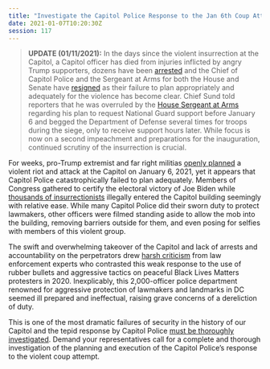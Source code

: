 ```yaml
---
title: "Investigate the Capitol Police Response to the Jan 6th Coup Attempt"
date: 2021-01-07T10:20:30Z
session: 117
---
```

>**UPDATE (01/11/2021):** In the days since the violent insurrection at the Capitol, a Capitol officer has died from injuries inflicted by angry Trump supporters, dozens have been [arrested](https://www.nytimes.com/2021/01/10/us/politics/capitol-arrests.html?name=styln-capitol-mob&region=TOP_BANNER&block=storyline_menu_recirc&action=click&pgtype=Article&impression_id=9aa411e0-5451-11eb-845e-898ac1e15329&variant=show) and the Chief of Capitol Police and the Sergeant at Arms for both the House and Senate have [resigned](https://www.washingtonpost.com/politics/sund-riot-national-guard/2021/01/10/fc2ce7d4-5384-11eb-a817-e5e7f8a406d6_story.html) as their failure to plan appropriately and adequately for the violence has become clear. Chief Sund told reporters that he was overruled by the [House Sergeant at Arms](https://www.uscp.gov/the-department/oversight) regarding his plan to request National Guard support before January 6 and begged the Department of Defense several times for troops during the siege, only to receive support hours later. While focus is now on a second impeachment and preparations for the inauguration, continued scrutiny of the insurrection is crucial.

For weeks, pro-Trump extremist and far right militias [openly planned](https://www.buzzfeednews.com/article/janelytvynenko/trump-rioters-planned-online) a violent riot and attack at the Capitol on January 6, 2021, yet it appears that Capitol Police catastrophically failed to plan adequately. Members of Congress gathered to certify the electoral victory of Joe Biden while [thousands of insurrectionists](https://www.washingtonpost.com/politics/capitol-breach-security-failures/2021/01/06/e1e09b80-5061-11eb-b96e-0e54447b23a1_story.html) illegally entered the Capitol building seemingly with relative ease. While many Capitol Police did their sworn duty to protect lawmakers, other officers were filmed standing aside to allow the mob into the building, removing barriers outside for them, and even posing for selfies with members of this violent group.

The swift and overwhelming takeover of the Capitol and lack of arrests and accountability on the perpetrators drew [harsh criticism](https://www.nytimes.com/2021/01/07/us/Capitol-cops-police.html) from law enforcement experts who contrasted this weak response to the use of rubber bullets and aggressive tactics on peaceful Black Lives Matters protesters in 2020. Inexplicably, this 2,000-officer police department renowned for aggressive protection of lawmakers and landmarks in DC seemed ill prepared and ineffectual, raising grave concerns of a dereliction of duty. 

This is one of the most dramatic failures of security in the history of our Capitol and the tepid response by Capitol Police [must be thoroughly investigated](https://www.baltimoresun.com/news/nation-world/ct-nw-trump-mob-capitol-police-response-20210107-tdfqplu7ene47lcla7f2x4yepy-story.html). Demand your representatives call for a complete and thorough investigation of the planning and execution of the Capitol Police’s response to the violent coup attempt.

